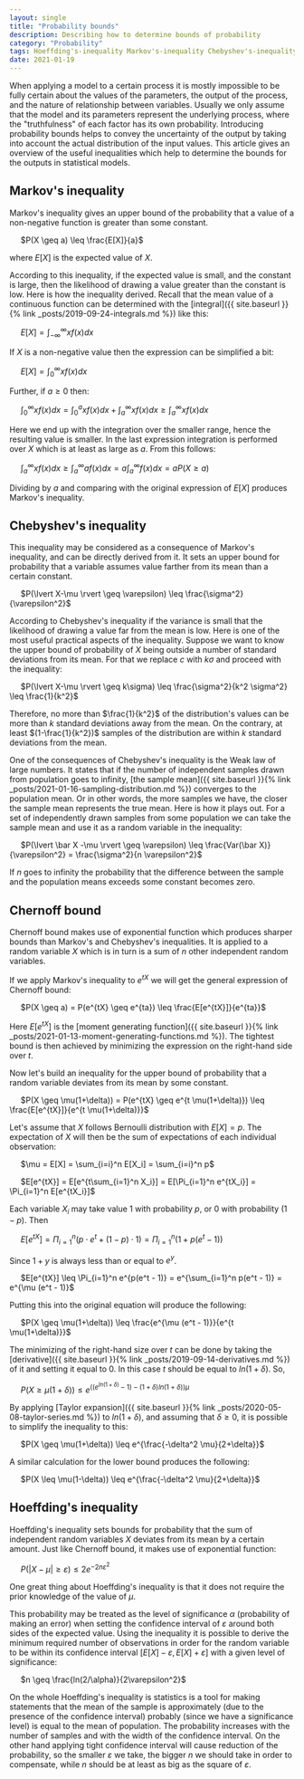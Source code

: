 ```yaml
---
layout: single
title: "Probability bounds"
description: Describing how to determine bounds of probability
category: "Probability"
tags: Hoeffding's-inequality Markov's-inequality Chebyshev's-inequality variance mean Chernoff-bound moment-generating-function Weak-law-of-large-numbers Bernoulli-distribution confidence-interval
date: 2021-01-19
---
```


When applying a model to a certain process it is mostly impossible to be fully certain about the values of the parameters, the output of the process, and the nature of relationship between variables. Usually we only assume that the model and its parameters represent the underlying process, where the "truthfulness" of each factor has its own probability. Introducing probability bounds helps to convey the uncertainty of the output by taking into account the actual distribution of the input values. This article gives an overview of the useful inequalities which help to determine the bounds for the outputs in statistical models.

## Markov's inequality

Markov's inequality gives an upper bound of the probability that a value of a non-negative function is greater than some constant.

&nbsp;&nbsp;&nbsp;&nbsp;
$P(X \geq a) \leq \frac{E[X]}{a}$

where $E[X]$ is the expected value of $X$.

According to this inequality, if the expected value is small, and the constant is large, then the likelihood of drawing a value greater than the constant is low. Here is how the inequality derived. Recall that the mean value of a continuous function can be determined with the [integral]({{ site.baseurl }}{% link _posts/2019-09-24-integrals.md %}) like this:

&nbsp;&nbsp;&nbsp;&nbsp;
$E[X] = \int_{-\infty}^\infty xf(x)dx$

If $X$ is a non-negative value then the expression can be simplified a bit:

&nbsp;&nbsp;&nbsp;&nbsp;
$E[X] = \int_{0}^\infty xf(x)dx$

Further, if $a \geq 0$ then:

&nbsp;&nbsp;&nbsp;&nbsp;
$\int_{0}^\infty xf(x)dx = \int_{0}^a xf(x)dx + \int_{a}^\infty xf(x)dx \geq \int_{a}^\infty xf(x)dx$

Here we end up with the integration over the smaller range, hence the resulting value is smaller. In the last expression integration is performed over $X$ which is at least as large as $a$. From this follows:

&nbsp;&nbsp;&nbsp;&nbsp;
$\int_{a}^\infty xf(x)dx \geq \int_{a}^\infty af(x)dx = a \int_{a}^\infty f(x)dx = a P(X \geq a)$

Dividing by $a$ and comparing with the original expression of $E[X]$ produces Markov's inequality.

## Chebyshev's inequality

This inequality may be considered as a consequence of Markov's inequality, and can be directly derived from it. It sets an upper bound for probability that a variable assumes value farther from its mean than a certain constant.

&nbsp;&nbsp;&nbsp;&nbsp;
$P(\lvert X-\mu \rvert \geq \varepsilon) \leq \frac{\sigma^2}{\varepsilon^2}$

According to Chebyshev's inequality if the variance is small that the likelihood of drawing a value far from the mean is low. Here is one of the most useful practical aspects of the inequality. Suppose we want to know the upper bound of probability of $X$ being outside a number of standard deviations from its mean. For that we replace $c$ with $k\sigma$ and proceed with the inequality:

&nbsp;&nbsp;&nbsp;&nbsp;
$P(\lvert X-\mu \rvert \geq k\sigma) \leq \frac{\sigma^2}{k^2 \sigma^2} \leq \frac{1}{k^2}$

Therefore, no more than $\frac{1}{k^2}$ of the distribution's values can be more than $k$ standard deviations away from the mean. On the contrary, at least $(1-\frac{1}{k^2})$ samples of the distribution are within $k$ standard deviations from the mean.

One of the consequences of Chebyshev's inequality is the Weak law of large numbers. It states that if the number of independent samples drawn from population goes to infinity, [the sample mean]({{ site.baseurl }}{% link _posts/2021-01-16-sampling-distribution.md %}) converges to the population mean. Or in other words, the more samples we have, the closer the sample mean represents the true mean. Here is how it plays out. For a set of independently drawn samples from some population we can take the sample mean and use it as a random variable in the inequality:

&nbsp;&nbsp;&nbsp;&nbsp;
$P(\lvert \bar X -\mu \rvert \geq \varepsilon) \leq \frac{Var(\bar X)}{\varepsilon^2} = \frac{\sigma^2}{n \varepsilon^2}$

If $n$ goes to infinity the probability that the difference between the sample and the population means exceeds some constant becomes zero.

## Chernoff bound

Chernoff bound makes use of exponential function which produces sharper bounds than Markov's and Chebyshev's inequalities. It is applied to a random variable $X$ which is in turn is a sum of $n$ other independent random variables.

If we apply Markov's inequality to $e^{tX}$ we will get the general expression of Chernoff bound:

&nbsp;&nbsp;&nbsp;&nbsp;
$P(X \geq a) = P(e^{tX} \geq e^{ta}) \leq \frac{E[e^{tX}]}{e^{ta}}$

Here $E[e^{tX}]$ is the [moment generating function]({{ site.baseurl }}{% link _posts/2021-01-13-moment-generating-functions.md %}). The tightest bound is then achieved by minimizing the expression on the right-hand side over $t$.

Now let's build an inequality for the upper bound of probability that a random variable deviates from its mean by some constant.

&nbsp;&nbsp;&nbsp;&nbsp;
$P(X \geq \mu(1+\delta)) = P(e^{tX} \geq e^{t \mu(1+\delta)}) \leq \frac{E[e^{tX}]}{e^{t \mu(1+\delta)}}$

Let's assume that $X$ follows Bernoulli distribution with $E[X] = p$. The expectation of $X$ will then be the sum of expectations of each individual observation:

&nbsp;&nbsp;&nbsp;&nbsp;
$\mu = E[X] = \sum_{i=i}^n E[X_i] = \sum_{i=i}^n p$

&nbsp;&nbsp;&nbsp;&nbsp;
$E[e^{tX}] = E[e^{t\sum_{i=1}^n X_i}] = E[\Pi_{i=1}^n e^{tX_i}] = \Pi_{i=1}^n E[e^{tX_i}]$

Each variable $X_i$ may take value 1 with probability $p$, or 0 with probability $(1-p)$. Then

&nbsp;&nbsp;&nbsp;&nbsp;
$E[e^{tX}] = \Pi_{i=1}^n (p \cdot e^t + (1-p) \cdot 1) = \Pi_{i=1}^n (1 + p(e^t - 1))$

Since $1 + y$ is always less than or equal to $e^y$.

&nbsp;&nbsp;&nbsp;&nbsp;
$E[e^{tX}] \leq \Pi_{i=1}^n e^{p(e^t - 1)} = e^{\sum_{i=1}^n p(e^t - 1)} = e^{\mu (e^t - 1)}$

Putting this into the original equation will produce the following:

&nbsp;&nbsp;&nbsp;&nbsp;
$P(X \geq \mu(1+\delta)) \leq \frac{e^{\mu (e^t - 1)}}{e^{t \mu(1+\delta)}}$

The minimizing of the right-hand size over $t$ can be done by taking the [derivative]({{ site.baseurl }}{% link _posts/2019-09-14-derivatives.md %}) of it and setting it equal to 0. In this case $t$ should be equal to $ln(1+\delta)$. So,

&nbsp;&nbsp;&nbsp;&nbsp;
$P(X \geq \mu(1+\delta)) \leq e^{((e^{ln(1+\delta)}-1) - (1+\delta)ln(1+\delta))\mu}$

By applying [Taylor expansion]({{ site.baseurl }}{% link _posts/2020-05-08-taylor-series.md %}) to $ln(1+\delta)$, and assuming that $\delta \geq 0$, it is possible to simplify the inequality to this:

&nbsp;&nbsp;&nbsp;&nbsp;
$P(X \geq \mu(1+\delta)) \leq e^{\frac{-\delta^2 \mu}{2+\delta}}$

A similar calculation for the lower bound produces the following:

&nbsp;&nbsp;&nbsp;&nbsp;
$P(X \leq \mu(1-\delta)) \leq e^{\frac{-\delta^2 \mu}{2+\delta}}$

## Hoeffding's inequality

Hoeffding's inequality sets bounds for probability that the sum of independent random variables $X$ deviates from its mean by a certain amount. Just like Chernoff bound, it makes use of exponential function:

&nbsp;&nbsp;&nbsp;&nbsp;
$P(\lvert X-\mu \rvert \geq \varepsilon) \leq 2e^{-2n\varepsilon^2}$

One great thing about Hoeffding's inequality is that it does not require the prior knowledge of the value of $\mu$.

This probability may be treated as the level of significance $\alpha$ (probability of making an error) when setting the confidence interval of $\varepsilon$ around both sides of the expected value. Using the inequality it is possible to derive the minimum required number of observations in order for the random variable to be within its confidence interval $[E[X]-\varepsilon, E[X]+\varepsilon]$ with a given level of significance:

&nbsp;&nbsp;&nbsp;&nbsp;
$n \geq \frac{ln(2/\alpha)}{2\varepsilon^2}$

On the whole Hoeffding's inequality is statistics is a tool for making statements that the mean of the sample is approximately (due to the presence of the confidence interval) probably (since we have a significance level) is equal to the mean of population. The probability increases with the number of samples and with the width of the confidence interval. On the other hand applying tight confidence interval will cause reduction of the probability, so the smaller $\varepsilon$ we take, the bigger $n$ we should take in order to compensate, while $n$ should be at least as big as the square of $\varepsilon$.
